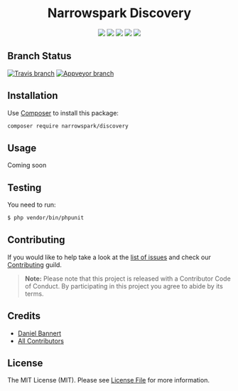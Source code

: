 <h1 align="center">Narrowspark Discovery</h1>
<p align="center">
    <a href="https://github.com/narrowspark/discovery/releases"><img src="https://img.shields.io/packagist/v/narrowspark/discovery.svg?style=flat-square"></a>
    <a href="https://php.net/"><img src="https://img.shields.io/badge/php-%5E7.2.0-8892BF.svg?style=flat-square"></a>
    <a href="https://codecov.io/gh/narrowspark/discovery"><img src="https://img.shields.io/codecov/c/github/narrowspark/discovery/master.svg?style=flat-square"></a>
    <a href="#"><img src="https://img.shields.io/badge/style-level%207-brightgreen.svg?style=flat-square&label=phpstan"></a>
    <a href="http://opensource.org/licenses/MIT"><img src="https://img.shields.io/badge/license-MIT-brightgreen.svg?style=flat-square"></a>
</p>

Branch Status
------------
[![Travis branch](https://img.shields.io/travis/narrowspark/discovery/master.svg?longCache=false&style=for-the-badge)](https://travis-ci.org/narrowspark/discovery)
[![Appveyor branch](https://img.shields.io/appveyor/ci/narrowspark/discovery/master.svg?longCache=false&style=for-the-badge)](https://ci.appveyor.com/project/narrowspark/discovery/branch/master)

Installation
-------------

Use [Composer](https://getcomposer.org/) to install this package:

```sh
composer require narrowspark/discovery
```

Usage
-------------

Coming soon

Testing
-------------

You need to run:
``` bash
$ php vendor/bin/phpunit
```

Contributing
------------

If you would like to help take a look at the [list of issues](http://github.com/narrowspark/testing-helper/issues) and check our [Contributing](CONTRIBUTING.md) guild.

> **Note:** Please note that this project is released with a Contributor Code of Conduct. By participating in this project you agree to abide by its terms.

Credits
-------------

- [Daniel Bannert](https://github.com/prisis)
- [All Contributors](../../contributors)

License
-------------

The MIT License (MIT). Please see [License File](LICENSE) for more information.
